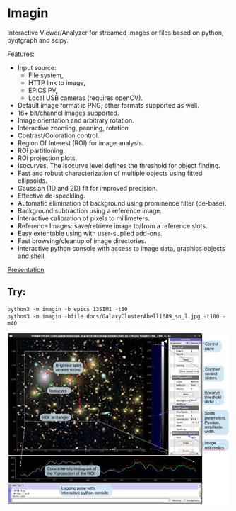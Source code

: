 # Imagin
Interactive Viewer/Analyzer for streamed images or files based on python, pyqtgraph and scipy.

Features:
+ Input source: 
    * File system, 
    * HTTP link to image,
    * EPICS PV,
    * Local USB cameras (requires openCV).
+ Default image format is PNG, other formats supported as well.
+ 16+ bit/channel images supported.
+ Image orientation and arbitrary rotation.
+ Interactive zooming, panning, rotation.
+ Contrast/Coloration control.
+ Region Of Interest (ROI) for image analysis.
+ ROI partitioning. 
+ ROI projection plots.
+ Isocurves. The isocurve level defines the threshold for object finding.
+ Fast and robust characterization of multiple objects using fitted ellipsoids.
+ Gaussian (1D and 2D) fit for improved precision.
+ Effective de-speckling.
+ Automatic elimination of background using prominence filter (de-base).
+ Background subtraction using a reference image.
+ Interactive calibration of pixels to millimeters.
+ Reference Images: save/retrieve image to/from a reference slots.
+ Easy extentable using with user-suplied add-ons.
+ Fast browsing/cleanup of image directories.
+ Interactive python console with access to image data, graphics objects and shell.

[Presentation](../master/Slides_from_ICALEPCS-2019.pdf)
## Try:
    python3 -m imagin -b epics 13SIM1 -t50
    python3 -m imagin -bfile docs/GalaxyClusterAbell1689_sn_l.jpg -t100 -m40
![](imagin_screenshot.png)


